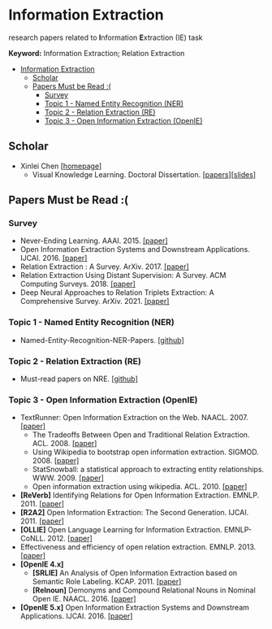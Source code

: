 # Information Extraction

research papers related to **I**nformation **E**xtraction (IE) task

**Keyword:** Information Extraction; Relation Extraction

- [Information Extraction](#information-extraction)
  - [Scholar](#scholar)
  - [Papers Must be Read :(](#papers-must-be-read-)
    - [Survey](#survey)
    - [Topic 1 - Named Entity Recognition (NER)](#topic-1---named-entity-recognition-ner)
    - [Topic 2 - Relation Extraction (RE)](#topic-2---relation-extraction-re)
    - [Topic 3 - Open Information Extraction (OpenIE)](#topic-3---open-information-extraction-openie)

## Scholar
- Xinlei Chen [[homepage]](http://xinleic.xyz/)
  - Visual Knowledge Learning. Doctoral Dissertation. [[papers]](http://xinleic.xyz/papers/thesis.pdf)[[slides]](http://xinleic.xyz/docs/thesis/presentation.pdf)

  

## Papers Must be Read :(

### Survey

- Never-Ending Learning. AAAI. 2015. [[paper]](http://www.aaai.org/ocs/index.php/AAAI/AAAI15/paper/view/10049)
- Open Information Extraction Systems and Downstream Applications. IJCAI. 2016. [[paper]](http://www.ijcai.org/Abstract/16/604)
- Relation Extraction : A Survey. ArXiv. 2017. [[paper]](https://arxiv.org/abs/1712.05191)
- Relation Extraction Using Distant Supervision: A Survey. ACM Computing Surveys. 2018. [[paper]](https://doi.org/10.1145/3241741)
- Deep Neural Approaches to Relation Triplets Extraction: A Comprehensive Survey. ArXiv. 2021. [[paper]](http://arxiv.org/abs/2103.16929) 

### Topic 1 - Named Entity Recognition (NER)

- Named-Entity-Recognition-NER-Papers. [[github]](https://github.com/pfliu-nlp/Named-Entity-Recognition-NER-Papers)


### Topic 2 - Relation Extraction (RE)

- Must-read papers on NRE. [[github]](https://github.com/thunlp/NREPapers)


### Topic 3 - Open Information Extraction (OpenIE)

- TextRunner: Open Information Extraction on the Web. NAACL. 2007. [[paper]](https://www.aclweb.org/anthology/N07-4013/)
  - The Tradeoffs Between Open and Traditional Relation Extraction. ACL. 2008. [[paper]](https://www.aclweb.org/anthology/P08-1004/)
  - Using Wikipedia to bootstrap open information extraction. SIGMOD. 2008. [[paper]](https://doi.org/10.1145/1519103.1519113)
  - StatSnowball: a statistical approach to extracting entity relationships. WWW. 2009. [[paper]](https://doi.org/10.1145/1526709.1526724)
  - Open information extraction using wikipedia. ACL. 2010. [[paper]](https://www.aclweb.org/anthology/P10-1013/)
- **[ReVerb]** Identifying Relations for Open Information Extraction. EMNLP. 2011. [[paper]](https://www.aclweb.org/anthology/D11-1142/)
- **[R2A2]** Open Information Extraction: The Second Generation. IJCAI. 2011. [[paper]](https://doi.org/10.5591/978-1-57735-516-8/IJCAI11-012)
- **[OLLIE]** Open Language Learning for Information Extraction. EMNLP-CoNLL. 2012. [[paper]](https://www.aclweb.org/anthology/D12-1048/)
- Effectiveness and efficiency of open relation extraction. EMNLP. 2013. [[paper]](https://www.aclweb.org/anthology/D13-1043/)
- **[OpenIE 4.x]** 
  - **[SRLIE]** An Analysis of Open Information Extraction based on Semantic Role Labeling. KCAP. 2011. [[paper]](https://doi.org/10.1145/1999676.1999697)
  - **[Relnoun]** Demonyms and Compound Relational Nouns in Nominal Open IE. NAACL. 2016. [[paper]](https://doi.org/10.18653/v1/w16-1307)
- **[OpenIE 5.x]** Open Information Extraction Systems and Downstream Applications. IJCAI. 2016. [[paper]](http://www.ijcai.org/Abstract/16/604)
